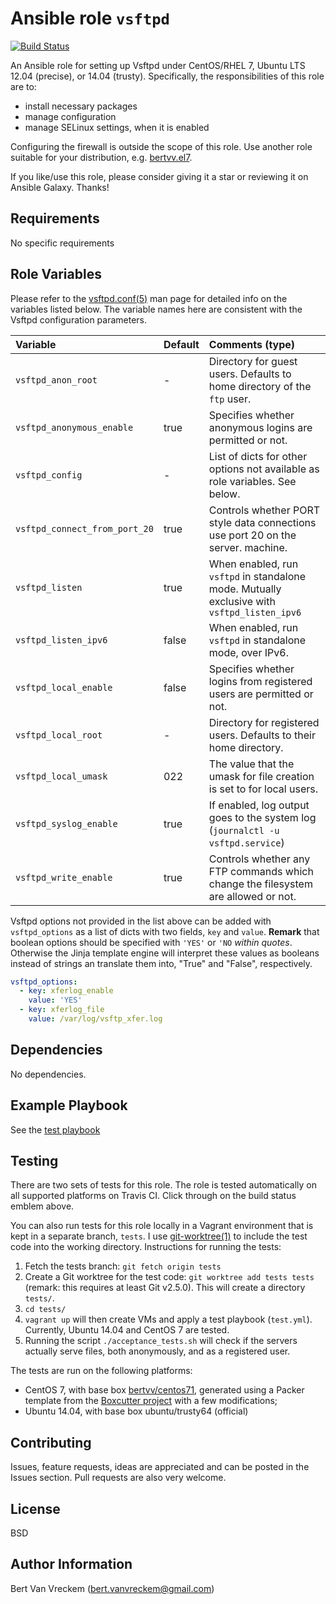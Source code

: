 # Ansible role `vsftpd`

[![Build Status](https://travis-ci.org/bertvv/ansible-role-vsftpd.svg?branch=master)](https://travis-ci.org/bertvv/ansible-role-vsftpd)

An Ansible role for setting up Vsftpd under CentOS/RHEL 7, Ubuntu LTS 12.04 (precise), or 14.04 (trusty). Specifically, the responsibilities of this role are to:

- install necessary packages
- manage configuration
- manage SELinux settings, when it is enabled

Configuring the firewall is outside the scope of this role. Use another role suitable for your distribution, e.g. [bertvv.el7](https://galaxy.ansible.com/detail#/role/2305).

If you like/use this role, please consider giving it a star or reviewing it on Ansible Galaxy. Thanks!

## Requirements

No specific requirements

## Role Variables

Please refer to the [vsftpd.conf(5)](http://vsftpd.beasts.org/vsftpd_conf.html) man page for detailed info on the variables listed below. The variable names here are consistent with the Vsftpd configuration parameters.

| Variable                      | Default | Comments (type)                                                                             |
| :---                          | :---    | :---                                                                                        |
| `vsftpd_anon_root`            | -       | Directory for guest users. Defaults to home directory of the `ftp` user.                    |
| `vsftpd_anonymous_enable`     | true    | Specifies whether anonymous logins are permitted or not.                                    |
| `vsftpd_config`               | -       | List of dicts for other options not available as role variables. See below.                 |
| `vsftpd_connect_from_port_20` | true    | Controls whether PORT style data connections use port 20 on the server. machine.            |
| `vsftpd_listen`               | true    | When enabled, run `vsftpd` in standalone mode. Mutually exclusive with `vsftpd_listen_ipv6` |
| `vsftpd_listen_ipv6`          | false   | When enabled, run `vsftpd` in standalone mode, over IPv6.                                   |
| `vsftpd_local_enable`         | false   | Specifies whether logins from registered users are permitted or not.                        |
| `vsftpd_local_root`           | -       | Directory for registered users. Defaults to their home directory.                           |
| `vsftpd_local_umask`          | 022     | The value that the umask for file creation is set to for local users.                       |
| `vsftpd_syslog_enable`        | true    | If enabled, log output goes to the system log (`journalctl -u vsftpd.service`)              |
| `vsftpd_write_enable`         | true    | Controls whether any FTP commands which change the filesystem are allowed or not.           |

Vsftpd options not provided in the list above can be added with `vsftpd_options` as a list of dicts with two fields, `key` and `value`. **Remark** that boolean options should be specified with `'YES'` or `'NO` *within quotes*. Otherwise the Jinja template engine will interpret these values as booleans instead of strings an translate them into, "True" and "False", respectively.

```Yaml
vsftpd_options:
  - key: xferlog_enable
    value: 'YES'
  - key: xferlog_file
    value: /var/log/vsftp_xfer.log
```

## Dependencies

No dependencies.

## Example Playbook

See the [test playbook](tests/test.yml)

## Testing

There are two sets of tests for this role. The role is tested automatically on all supported platforms on Travis CI. Click through on the build status emblem above.

You can also run tests for this role locally in a Vagrant environment that is kept in a separate branch, `tests`. I use [git-worktree(1)](https://git-scm.com/docs/git-worktree) to include the test code into the working directory. Instructions for running the tests:

1. Fetch the tests branch: `git fetch origin tests`
2. Create a Git worktree for the test code: `git worktree add tests tests` (remark: this requires at least Git v2.5.0). This will create a directory `tests/`.
3. `cd tests/`
4. `vagrant up` will then create VMs and apply a test playbook (`test.yml`). Currently, Ubuntu 14.04 and CentOS 7 are tested.
5. Running the script `./acceptance_tests.sh` will check if the servers actually serve files, both anonymously, and as a registered user.

The tests are run on the following platforms:

- CentOS 7, with base box [bertvv/centos71](https://atlas.hashicorp.com/bertvv/boxes/centos71), generated using a Packer template from the [Boxcutter project](https://github.com/boxcutter/centos) with a few modifications;
- Ubuntu 14.04, with base box ubuntu/trusty64 (official)

## Contributing

Issues, feature requests, ideas are appreciated and can be posted in the Issues section. Pull requests are also very welcome.

## License

BSD

## Author Information

Bert Van Vreckem (bert.vanvreckem@gmail.com)

